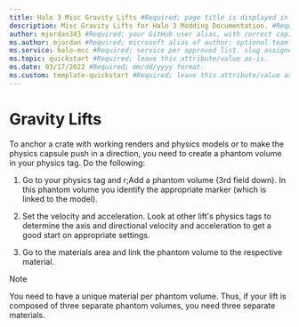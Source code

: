 ```yaml
---
title: Halo 3 Misc Gravity Lifts #Required; page title is displayed in search results. Include the brand.
description: Misc Gravity Lifts for Halo 3 Modding Documentation. #Required; article description that is displayed in search results. 
author: mjordan343 #Required; your GitHub user alias, with correct capitalization.
ms.author: mjordan #Required; microsoft alias of author; optional team alias.
ms.service: halo-mcc #Required; service per approved list. slug assigned by ACOM.
ms.topic: quickstart #Required; leave this attribute/value as-is.
ms.date: 03/17/2022 #Required; mm/dd/yyyy format.
ms.custom: template-quickstart #Required; leave this attribute/value as-is.
---
```


# Gravity Lifts

To anchor a crate with working renders and physics models or to make the physics capsule push in a direction, you need to create a phantom volume in your physics tag. Do the following:

1. Go to your physics tag and r;Add a phantom volume (3rd field down). In this phantom volume you identify the appropriate marker (which is linked to the model).

1. Set the velocity and acceleration. Look at other lift's physics tags to determine the axis and directional velocity and acceleration to get a good start on appropriate settings.

1. Go to the materials area and link the phantom volume to the respective material.

> [!NOTE]
> You need to have a unique material per phantom volume. Thus, if your lift is composed of three separate phantom volumes, you need three separate materials.
